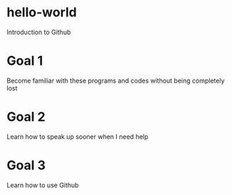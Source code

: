 # hello-world
Introduction to Github
# Goal 1
Become familiar with these programs and codes without being completely lost
# Goal 2
Learn how to speak up sooner when I need help 
# Goal 3
Learn how to use Github 
